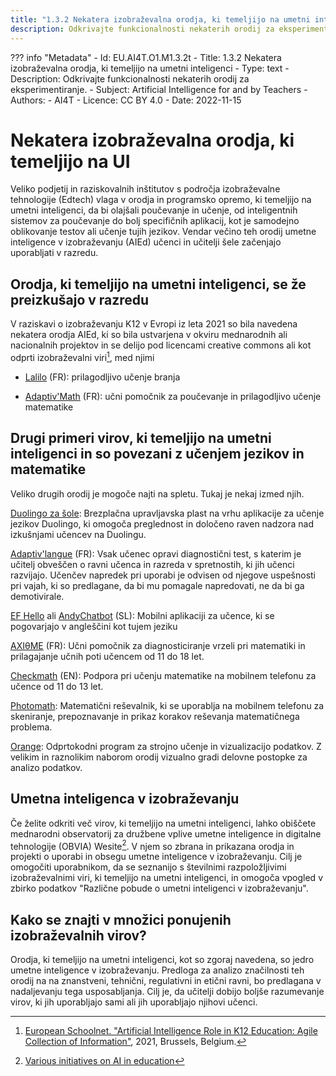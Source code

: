 ```yaml
---
title: "1.3.2 Nekatera izobraževalna orodja, ki temeljijo na umetni inteligenci"
description: Odkrivajte funkcionalnosti nekaterih orodij za eksperimentiranje.
---
```

??? info "Metadata"
    - Id: EU.AI4T.O1.M1.3.2t
    - Title: 1.3.2 Nekatera izobraževalna orodja, ki temeljijo na umetni inteligenci
    - Type: text
    - Description: Odkrivajte funkcionalnosti nekaterih orodij za eksperimentiranje.
    - Subject: Artificial Intelligence for and by Teachers
    - Authors:
        - AI4T 
    - Licence: CC BY 4.0
    - Date: 2022-11-15

# Nekatera izobraževalna orodja, ki temeljijo na UI
Veliko podjetij in raziskovalnih inštitutov s področja izobraževalne tehnologije (Edtech) vlaga v orodja in programsko opremo, ki temeljijo na umetni inteligenci, da bi olajšali poučevanje in učenje, od inteligentnih sistemov za poučevanje do bolj specifičnih aplikacij, kot je samodejno oblikovanje testov ali učenje tujih jezikov. Vendar večino teh orodij umetne inteligence v izobraževanju (AIEd) učenci in učitelji šele začenjajo uporabljati v razredu.

## Orodja, ki temeljijo na umetni inteligenci, se že preizkušajo v razredu

V raziskavi o izobraževanju K12 v Evropi iz leta 2021 so bila navedena nekatera orodja AIEd, ki so bila ustvarjena v okviru mednarodnih ali nacionalnih projektov in se delijo pod licencami creative commons ali kot odprti izobraževalni viri[^1], med njimi

- [Lalilo](https://p2ia.lalilo.com/) (FR): prilagodljivo učenje branja

- [Adaptiv'Math](https://www.adaptivmath.fr/) (FR): učni pomočnik za poučevanje in prilagodljivo učenje matematike

## Drugi primeri virov, ki temeljijo na umetni inteligenci in so povezani z učenjem jezikov in matematike
Veliko drugih orodij je mogoče najti na spletu. Tukaj je nekaj izmed njih.

[Duolingo za šole](https://schools.duolingo.com): Brezplačna upravljavska plast na vrhu aplikacije za učenje jezikov Duolingo, ki omogoča preglednost in določeno raven nadzora nad izkušnjami učencev na Duolingu.

[Adaptiv'langue](https://specimen.adaptivlangue.evidenceb.com/) (FR): Vsak učenec opravi diagnostični test, s katerim je učitelj obveščen o ravni učenca in razreda v spretnostih, ki jih učenci razvijajo. Učenčev napredek pri uporabi je odvisen od njegove uspešnosti pri vajah, ki so predlagane, da bi mu pomagale napredovati, ne da bi ga demotivirale.

[EF Hello](https://www.hello.ef.com/) ali [AndyChatbot](https://andychatbot.com/) (SL): Mobilni aplikaciji za učence, ki se pogovarjajo v angleščini kot tujem jeziku

[AXIθME](https://axiome.ai/) (FR): Učni pomočnik za diagnosticiranje vrzeli pri matematiki in prilagajanje učnih poti učencem od 11 do 18 let.

[Checkmath](https://checkmath.com/) (EN): Podpora pri učenju matematike na mobilnem telefonu za učence od 11 do 13 let.

[Photomath](https://photomath.com): Matematični reševalnik, ki se uporablja na mobilnem telefonu za skeniranje, prepoznavanje in prikaz korakov reševanja matematičnega problema.

[Orange](https://orangedatamining.com/): Odprtokodni program za strojno učenje in vizualizacijo podatkov. Z velikim in raznolikim naborom orodij vizualno gradi delovne postopke za analizo podatkov.

## Umetna inteligenca v izobraževanju
Če želite odkriti več virov, ki temeljijo na umetni inteligenci, lahko obiščete mednarodni observatorij za družbene vplive umetne inteligence in digitalne tehnologije (OBVIA) Wesite[^2]. V njem so zbrana in prikazana orodja in projekti o uporabi in obsegu umetne inteligence v izobraževanju. Cilj je omogočiti uporabnikom, da se seznanijo s številnimi razpoložljivimi izobraževalnimi viri, ki temeljijo na umetni inteligenci, in omogoča vpogled v zbirko podatkov "Različne pobude o umetni inteligenci v izobraževanju".

## Kako se znajti v množici ponujenih izobraževalnih virov?
Orodja, ki temeljijo na umetni inteligenci, kot so zgoraj navedena, so jedro umetne inteligence v izobraževanju. Predloga za analizo značilnosti teh orodij na
na znanstveni, tehnični, regulativni in etični ravni, bo predlagana v nadaljevanju tega usposabljanja. Cilj je, da učitelji dobijo
boljše razumevanje virov, ki jih uporabljajo sami ali jih uporabljajo njihovi učenci.

[^1]: [European Schoolnet. "Artificial Intelligence Role in K12 Education: Agile Collection of Information"](http://www.eun.org/documents/411753/7316225/Artificial+Intelligence+Role+in+K12+Education+Report/0b9f5e20-62f7-4966-a58e-fdacc9199248), 2021, Brussels, Belgium.

[^2]: [Various initiatives on AI in education](https://cartographieia.ca/en)
